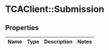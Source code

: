 # TCAClient::Submission

## Properties
Name | Type | Description | Notes
------------ | ------------- | ------------- | -------------

